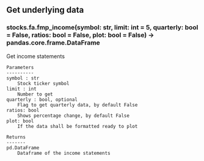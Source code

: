## Get underlying data 
### stocks.fa.fmp_income(symbol: str, limit: int = 5, quarterly: bool = False, ratios: bool = False, plot: bool = False) -> pandas.core.frame.DataFrame

Get income statements

    Parameters
    ----------
    symbol : str
        Stock ticker symbol
    limit : int
        Number to get
    quarterly : bool, optional
        Flag to get quarterly data, by default False
    ratios: bool
        Shows percentage change, by default False
    plot: bool
        If the data shall be formatted ready to plot

    Returns
    -------
    pd.DataFrame
        Dataframe of the income statements
